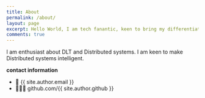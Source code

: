 ```yaml
---
title: About
permalink: /about/
layout: page
excerpt: Hello World, I am tech fanantic, keen to bring my differentiation in Distributed Systems with Economics and AI.
comments: true
---
```


I am enthusiast about DLT and Distributed systems. I am keen to make Distributed systems intelligent.


**contact information**

- 📧 {{ site.author.email }}
- 🧑🏻‍💻 github.com/{{ site.author.github }}
